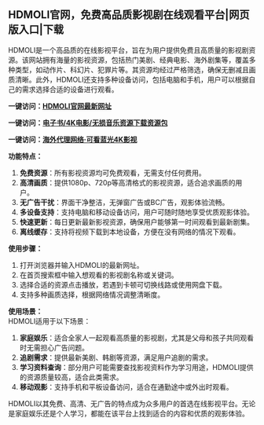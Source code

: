 <h2>HDMOLI官网，免费高品质影视剧在线观看平台|网页版入口|下载</h2>
<p>HDMOLI是一个高品质的在线影视平台，旨在为用户提供免费且高质量的影视剧资源。该网站拥有海量的影视资源，包括热门美剧、经典电影、海外剧集等，覆盖多种类型，如动作片、科幻片、犯罪片等。其资源均经过严格筛选，确保无删减且画质清晰。此外，HDMOLI还支持多种设备访问，包括电脑和手机，用户可以根据自己的需求选择合适的设备进行观看。</p>
<p><strong>一键访问：</strong><a href="https://www.xxsnav.com/sites/14465.html " target="_blank"><strong>HDMOLI官网最新网址</strong></a></p>
<p><strong>一键访问：</strong><a href="https://wangpanziyuan.pages.dev/" target="_blank"><strong>电子书/4K电影/无损音乐资源下载资源包</strong></a></p>
<p><strong>一键访问：</strong><a href="http://ip.harmonylink.net/share/e82025" target="_blank"><strong>海外代理网络·可看蓝光4K影视</strong></a></p>
<p><strong>功能特点：</strong></p>
<ol>
  <li><strong>免费资源</strong>：所有影视资源均可免费观看，无需支付任何费用。</li>
  <li><strong>高清画质</strong>：提供1080p、720p等高清格式的影视资源，适合追求画质的用户。</li>
  <li><strong>无广告干扰</strong>：界面干净整洁，无弹窗广告或BC广告，观影体验流畅。</li>
  <li><strong>多设备支持</strong>：支持电脑和移动设备访问，用户可随时随地享受优质观影体验。</li>
  <li><strong>快速更新</strong>：每日更新最新影视资源，确保用户能够第一时间观看到最新剧集。</li>
  <li><strong>离线缓存</strong>：支持将视频下载到本地设备，方便在没有网络的情况下观看。</li>
</ol>
<p><strong>使用步骤：</strong></p>
<ol>
  <li>打开浏览器并输入HDMOLI的最新网址。</li>
  <li>在首页搜索框中输入想观看的影视剧名称或关键词。</li>
  <li>选择合适的资源点击播放，若遇到卡顿可切换线路或使用网盘下载。</li>
  <li>支持多种画质选择，根据网络情况调整清晰度。</li>
</ol>
<p><strong>使用场景：</strong><br>HDMOLI适用于以下场景：</p>
<ol>
  <li><strong>家庭娱乐</strong>：适合全家人一起观看高质量的影视剧，尤其是父母和孩子共同观看时无需担心广告问题。</li>
  <li><strong>追剧需求</strong>：提供最新美剧、韩剧等资源，满足用户追剧的需求。</li>
  <li><strong>学习资料查询</strong>：部分用户可能需要查找影视资料作为学习用途，HDMOLI提供的资源质量较高，适合此类需求。</li>
  <li><strong>移动观影</strong>：支持手机和平板设备访问，适合在通勤途中或外出时观看。</li>
</ol>
<p>HDMOLI以其免费、高清、无广告的特点成为众多用户的首选在线影视平台。无论是家庭娱乐还是个人学习，都能在该平台上找到适合的内容和优质的观影体验。</p>

